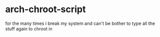 # arch-chroot-script
for the many times i break my system and can't be bother to type all the stuff again to chroot in
